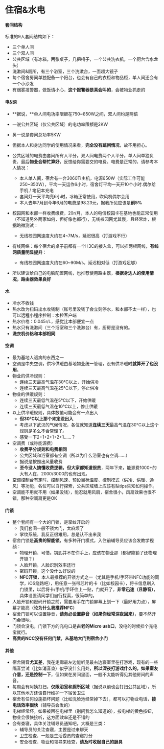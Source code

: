 # 住宿&水电

#### 套间结构

标准的9人套间结构如下：

- 三个单人间
- 三个双人间
- 公共区域（有冰箱，两张桌子，几把椅子，一个公共洗衣机，一个厨台含水龙头）
- 洗漱间&厕所，有三个浴室，三个洗漱台，一面超大镜子
- 每个宿舍房间单独配备一个阳台，也会有自己的衣柜和物品柜，单人间还会有一个小沙发
- 有烟雾报警器，做饭请小心，**这个报警器是真会叫的**，会被物业抓走的


#### 电&网

- **据说，**单人间电功率限额在750~850W之间，双人间约是两倍
- 一说公共区域（仅公共区域）的电功率限额是2KW
- 另一说是套间总功率5KW
- 但据本人和身边同学的使用情况来看，**完全没有跳闸情况**，故不用担心。
- 公共区域的电费由套间所有人平分，双人间电费两个人平分，单人间单独负责，最后**物业会帮忙算好**，反馈给你需要交的电费。电费是正常的，请参考本人情况：
  - 本人单人间，宿舍有一台3060Ti主机，电源650W（实际工作可能250~350W），平均一天运作6小时，宿舍灯平均一天开10个小时.偶尔给手机 / 笔记本充电
  - 套间灯一天平均亮6小时，冰箱正常使用，吹风机偶尔会用
  - 本人去年7月到今年6月的电费是98.23元，据我所见应该是**前5%**

- 校园网和本部一样收费缴费，20r/月，本人的电信校园卡在基地也能正常使用（不知道另外两家如何，但好像也都行），无线校园网尤其慢，且经常炸，根据略微测试：
  - 无线校园网速度大约在4~7M/s，延迟很高（打游戏不行）
- 有线网络：每个宿舍的桌子前都有一个H3C的接入盒，可以插两根网线，**有线网质量明显提升**：
  - 有线校园网速度大约在60~90M/s，延迟相对低（打游戏足够）
- 所以建议给自己的电脑配置网线，也推荐使用路由器，**根据身边人的使用情况，路由器效果良好**


#### 水

- 冷水不收钱
- 热水改为扫码出水收钱制（账号里没钱了会立刻停水，和本部不太一样），也可以远程小程序控制：水控客户端
- 热水价格：0.045r/L，感觉比本部便宜一点
- 热水只有洗漱间（三个浴室和三个洗漱台）有，厨房是没有的。
- **洗衣机价格和本部相同**


#### 空调

- 最为基地人诟病的东西之一
- 空调是中央空调，供冷供暖由基地物业统一管理，没有供冷暖时**就算开了也没用**。
- 物业的供冷规则：
  - 连续三天最高气温在30℃以上，开始供冷
  - 连续三天最高气温在25℃以下，停止供冷
- 物业的供暖规则：
  - 连续三天最低气温在5℃以下，开始供暖
  - 连续三天最低气温在10℃以上，停止供暖
- 以上供冷暖规则，具体数值可能会有一点出入
  - **但30℃以上那个肯定没出入**
  - 考虑以下武汉的气候情况，各位就知道**连续三天**最高气温在30℃以上这个规则是多么不合常理了。
  - 感受一下2+1+2+1+2+1……？
- 空调费（或称能源费）
  - **收费平分规则和电费相同**
  - 公共区域和浴室都有空调（所以为什么浴室也有空调……）
  - 据说是按照出风量收费
  - **至今没人搞懂收费逻辑，但大家都知道很贵**，两年下来，能源费1000+的大有人在，2000/3000的也有出现。
- 空调控制台有定时、控制风速、预设目标温度、控制模式（供冷、供暖、通风）等功能，各位可以自行探索，公共区域墙上应该有贴tips告知如何操作。
- 空调能不用就不用（如果没钱），能忍就用风扇，宿舍很小，风扇效果也很不错，那种空调扇更是OK


#### 门锁

- 整个套间有一个大的门锁，是掌纹开启的
  - 我们套间一般不锁大门，太麻烦了
  - 掌纹系统，我反正很难用，总是认不出来我
- 宿舍门锁是**高贵的智能锁**，有多种开门模式，入住前辅导员应该会发教学视频：
  - 物理开锁，可惜，钥匙并不在你手上，应该在物业那（都智能锁了还物理开锁？）
  - 人脸开锁，人脸识别效率还行
  - 密码开锁，这个没什么好说的
  - **NFC开锁**，本人最推荐的开锁方式之一（尤其是手机/手环带NFC功能的同学，iOS绕路吧），用任意一张带芯片的卡（比如校园卡），将卡信息刷入门锁里，以后将卡/手机/手环往上一贴，门就开了，**非常迅速（且静音）**，具体设置请同学们自行探索，很简单的。
- 人脸开锁和密码开锁之前，需要用手在门锁屏幕上划一下（最好用力点），屏幕才能亮（**论为什么我推荐NFC**）
- 宿舍门锁可以设置静音，**请务必设置静音（如果你经常深夜回来）**，要不然开门会很吵。
- 门锁会没电，门锁下方的充电口是**古老的Micro usb口**，没电的时候挂个充电宝就行。
- **高贵的NCC没有任何门禁，从基地大门到宿舍小门**


#### 其他

- 宿舍隔音**尤其差**，我在走廊最左边能听见最右边寝室里在打游戏，现有的一些隔音尝试（比如消音垫）似乎没什么用处，**所以深夜打游戏什么的，如果室友介意，还是控制一下**，但如果在房间里面，一般不太能听得见其他房间的声音。
- 每周会有阿姨打扫，**仅限浴室和厕所区域**（据说以前也会打扫公共区域），所以其他地方还请自行维护一下宿舍卫生
- 宿舍有任何设施损坏问题（比如洗脸池经常掉下去），都可以打物业电话，**接电话效率很快**（辅导员会发的）
- 电梯经常坏，如果被困在电梯里（别问我怎么知道的），按电梯的黄色按钮，物业会很快接听，这方面效率还是不错的
- 会有查寝，具体关注辅导员通知吧，大概是三类：
  - 辅导员的关注查寝，主要是过来聊天
  - 卫生检查，一般是生活委员的查寝打分
  - 安全检查，物业和领导来检查，**请及时收起自己的厨具**
